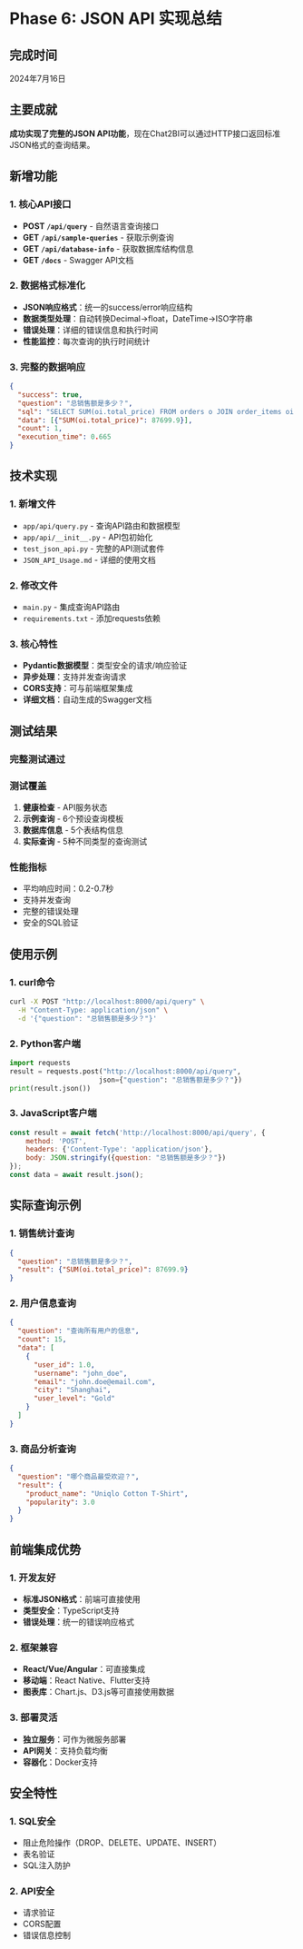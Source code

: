 # Phase 6: JSON API 实现总结

## 完成时间
2024年7月16日

## 主要成就
**成功实现了完整的JSON API功能**，现在Chat2BI可以通过HTTP接口返回标准JSON格式的查询结果。

## 新增功能

### 1. 核心API接口
- **POST `/api/query`** - 自然语言查询接口
- **GET `/api/sample-queries`** - 获取示例查询
- **GET `/api/database-info`** - 获取数据库结构信息
- **GET `/docs`** - Swagger API文档

### 2. 数据格式标准化
- **JSON响应格式**：统一的success/error响应结构
- **数据类型处理**：自动转换Decimal→float，DateTime→ISO字符串
- **错误处理**：详细的错误信息和执行时间
- **性能监控**：每次查询的执行时间统计

### 3. 完整的数据响应
```json
{
  "success": true,
  "question": "总销售额是多少？",
  "sql": "SELECT SUM(oi.total_price) FROM orders o JOIN order_items oi ON o.order_id = oi.order_id;",
  "data": [{"SUM(oi.total_price)": 87699.9}],
  "count": 1,
  "execution_time": 0.665
}
```

## 技术实现

### 1. 新增文件
- `app/api/query.py` - 查询API路由和数据模型
- `app/api/__init__.py` - API包初始化
- `test_json_api.py` - 完整的API测试套件
- `JSON_API_Usage.md` - 详细的使用文档

### 2. 修改文件
- `main.py` - 集成查询API路由
- `requirements.txt` - 添加requests依赖

### 3. 核心特性
- **Pydantic数据模型**：类型安全的请求/响应验证
- **异步处理**：支持并发查询请求
- **CORS支持**：可与前端框架集成
- **详细文档**：自动生成的Swagger文档

## 测试结果
### 完整测试通过 


### 测试覆盖
1. **健康检查** - API服务状态
2. **示例查询** - 6个预设查询模板
3. **数据库信息** - 5个表结构信息
4. **实际查询** - 5种不同类型的查询测试

### 性能指标
- 平均响应时间：0.2-0.7秒
- 支持并发查询
- 完整的错误处理
- 安全的SQL验证

## 使用示例

### 1. curl命令
```bash
curl -X POST "http://localhost:8000/api/query" \
  -H "Content-Type: application/json" \
  -d '{"question": "总销售额是多少？"}'
```

### 2. Python客户端
```python
import requests
result = requests.post("http://localhost:8000/api/query", 
                      json={"question": "总销售额是多少？"})
print(result.json())
```

### 3. JavaScript客户端
```javascript
const result = await fetch('http://localhost:8000/api/query', {
    method: 'POST',
    headers: {'Content-Type': 'application/json'},
    body: JSON.stringify({question: "总销售额是多少？"})
});
const data = await result.json();
```

## 实际查询示例

### 1. 销售统计查询
```json
{
  "question": "总销售额是多少？",
  "result": {"SUM(oi.total_price)": 87699.9}
}
```

### 2. 用户信息查询
```json
{
  "question": "查询所有用户的信息",
  "count": 15,
  "data": [
    {
      "user_id": 1.0,
      "username": "john_doe",
      "email": "john.doe@email.com",
      "city": "Shanghai",
      "user_level": "Gold"
    }
  ]
}
```

### 3. 商品分析查询
```json
{
  "question": "哪个商品最受欢迎？",
  "result": {
    "product_name": "Uniqlo Cotton T-Shirt",
    "popularity": 3.0
  }
}
```

## 前端集成优势

### 1. 开发友好
- **标准JSON格式**：前端可直接使用
- **类型安全**：TypeScript支持
- **错误处理**：统一的错误响应格式

### 2. 框架兼容
- **React/Vue/Angular**：可直接集成
- **移动端**：React Native、Flutter支持
- **图表库**：Chart.js、D3.js等可直接使用数据

### 3. 部署灵活
- **独立服务**：可作为微服务部署
- **API网关**：支持负载均衡
- **容器化**：Docker支持

## 安全特性

### 1. SQL安全
- 阻止危险操作（DROP、DELETE、UPDATE、INSERT）
- 表名验证
- SQL注入防护

### 2. API安全
- 请求验证
- CORS配置
- 错误信息控制


